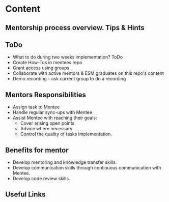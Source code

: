 # Content

## Mentorship process overview. Tips & Hints

## ToDo
+ What to do during two weeks implementation? ToDo
+ Create How-Tos in mentees repo
+ Grant access using groups
+ Collaborate with active mentors & ESM graduates on this repo's content
+ Demo recording - ask current group to do a recording

## Mentors Responsibilities
+ Assign task to Mentee
+ Handle regular sync-ups with Mentee
+ Assist Mentee with reaching their goals: 
    + Cover arising open points
    + Advice where necessary 
    + Control the quality of tasks implementation.

## Benefits for mentor
+ Develop mentoring and knowledge transfer skills.
+ Develop communication skills through continuous communication with Mentee. 
+ Develop code review skills.

## Useful Links